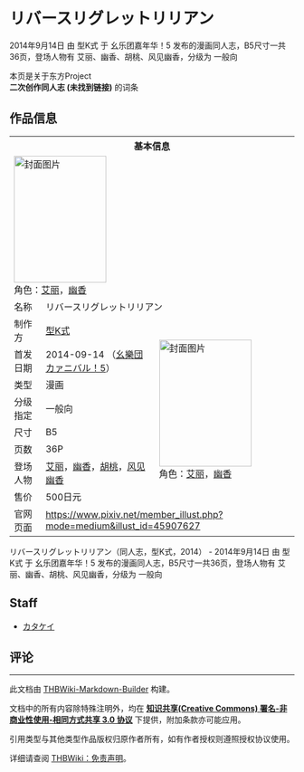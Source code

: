# リバースリグレットリリアン

<!-- source html: G:\repos\THBWiki-Markdown-Builder\THBWikiMarkdown\Temp\main\4\46\ns0%3A%E3%83%AA%E3%83%90%E3%83%BC%E3%82%B9%E3%83%AA%E3%82%B0%E3%83%AC%E3%83%83%E3%83%88%E3%83%AA%E3%83%AA%E3%82%A2%E3%83%B3.html -->

2014年9月14日 由 型K式 于 幺乐团嘉年华！5 发布的漫画同人志，B5尺寸一共36页，登场人物有 艾丽、幽香、胡桃、风见幽香，分级为 一般向

本页是关于东方Project  
 **二次创作同人志 (未找到链接)** 的词条
## 作品信息

<table><tbody><tr><th colspan="3">基本信息</th></tr><tr><td class="cover-artwork-mobile" colspan="2"><a href="./文件-リバースリグレットリリアン封面.jpg.md" class="image" title="封面图片"><img alt="封面图片" src="https://upload.thwiki.cc/thumb/c/cf/%E3%83%AA%E3%83%90%E3%83%BC%E3%82%B9%E3%83%AA%E3%82%B0%E3%83%AC%E3%83%83%E3%83%88%E3%83%AA%E3%83%AA%E3%82%A2%E3%83%B3%E5%B0%81%E9%9D%A2.jpg/163px-%E3%83%AA%E3%83%90%E3%83%BC%E3%82%B9%E3%83%AA%E3%82%B0%E3%83%AC%E3%83%83%E3%83%88%E3%83%AA%E3%83%AA%E3%82%A2%E3%83%B3%E5%B0%81%E9%9D%A2.jpg" decoding="async" loading="lazy" width="163" height="224" srcset="https://upload.thwiki.cc/thumb/c/cf/%E3%83%AA%E3%83%90%E3%83%BC%E3%82%B9%E3%83%AA%E3%82%B0%E3%83%AC%E3%83%83%E3%83%88%E3%83%AA%E3%83%AA%E3%82%A2%E3%83%B3%E5%B0%81%E9%9D%A2.jpg/245px-%E3%83%AA%E3%83%90%E3%83%BC%E3%82%B9%E3%83%AA%E3%82%B0%E3%83%AC%E3%83%83%E3%83%88%E3%83%AA%E3%83%AA%E3%82%A2%E3%83%B3%E5%B0%81%E9%9D%A2.jpg 1.5x, https://upload.thwiki.cc/thumb/c/cf/%E3%83%AA%E3%83%90%E3%83%BC%E3%82%B9%E3%83%AA%E3%82%B0%E3%83%AC%E3%83%83%E3%83%88%E3%83%AA%E3%83%AA%E3%82%A2%E3%83%B3%E5%B0%81%E9%9D%A2.jpg/326px-%E3%83%AA%E3%83%90%E3%83%BC%E3%82%B9%E3%83%AA%E3%82%B0%E3%83%AC%E3%83%83%E3%83%88%E3%83%AA%E3%83%AA%E3%82%A2%E3%83%B3%E5%B0%81%E9%9D%A2.jpg 2x" data-file-width="729" data-file-height="1000"></a><div class="cover-char">角色：<a href="./艾丽.md" title="艾丽">艾丽</a>，<a href="./幽香.md" title="幽香">幽香</a></div></td>
</tr><tr><td class="label">名称</td><td colspan="2"> リバースリグレットリリアン </td></tr><tr><td class="label">制作方</td><td><a href="./型K式.md" title="型K式">型K式</a></td><td class="cover-artwork" rowspan="8" style="min-width:224px;"><a href="./文件-リバースリグレットリリアン封面.jpg.md" class="image" title="封面图片"><img alt="封面图片" src="https://upload.thwiki.cc/thumb/c/cf/%E3%83%AA%E3%83%90%E3%83%BC%E3%82%B9%E3%83%AA%E3%82%B0%E3%83%AC%E3%83%83%E3%83%88%E3%83%AA%E3%83%AA%E3%82%A2%E3%83%B3%E5%B0%81%E9%9D%A2.jpg/163px-%E3%83%AA%E3%83%90%E3%83%BC%E3%82%B9%E3%83%AA%E3%82%B0%E3%83%AC%E3%83%83%E3%83%88%E3%83%AA%E3%83%AA%E3%82%A2%E3%83%B3%E5%B0%81%E9%9D%A2.jpg" decoding="async" loading="lazy" width="163" height="224" srcset="https://upload.thwiki.cc/thumb/c/cf/%E3%83%AA%E3%83%90%E3%83%BC%E3%82%B9%E3%83%AA%E3%82%B0%E3%83%AC%E3%83%83%E3%83%88%E3%83%AA%E3%83%AA%E3%82%A2%E3%83%B3%E5%B0%81%E9%9D%A2.jpg/245px-%E3%83%AA%E3%83%90%E3%83%BC%E3%82%B9%E3%83%AA%E3%82%B0%E3%83%AC%E3%83%83%E3%83%88%E3%83%AA%E3%83%AA%E3%82%A2%E3%83%B3%E5%B0%81%E9%9D%A2.jpg 1.5x, https://upload.thwiki.cc/thumb/c/cf/%E3%83%AA%E3%83%90%E3%83%BC%E3%82%B9%E3%83%AA%E3%82%B0%E3%83%AC%E3%83%83%E3%83%88%E3%83%AA%E3%83%AA%E3%82%A2%E3%83%B3%E5%B0%81%E9%9D%A2.jpg/326px-%E3%83%AA%E3%83%90%E3%83%BC%E3%82%B9%E3%83%AA%E3%82%B0%E3%83%AC%E3%83%83%E3%83%88%E3%83%AA%E3%83%AA%E3%82%A2%E3%83%B3%E5%B0%81%E9%9D%A2.jpg 2x" data-file-width="729" data-file-height="1000"></a><div class="cover-char">角色：<a href="./艾丽.md" title="艾丽">艾丽</a>，<a href="./幽香.md" title="幽香">幽香</a></div></td>
</tr><tr><td class="label">首发日期</td><td>2014-09-14&#160;（<a href="/展会作品列表?e=%E5%B9%BA%E4%B9%90%E5%9B%A2%E5%98%89%E5%B9%B4%E5%8D%8E%EF%BC%81%235">幺樂団カァニバル！5</a>）</td></tr><tr><td class="label">类型</td><td>漫画</td></tr><tr><td class="label">分级指定</td><td>一般向</td></tr><tr><td class="label">尺寸</td><td>B5</td></tr><tr><td class="label">页数</td><td>36P</td></tr><tr><td class="label">登场人物</td><td><a href="./艾丽.md" title="艾丽">艾丽</a>，<a href="./幽香.md" title="幽香">幽香</a>，<a href="./胡桃.md" title="胡桃">胡桃</a>，<a href="./风见幽香.md" title="风见幽香">风见幽香</a></td></tr><tr><td class="label">售价</td><td>500日元</td></tr>
<tr><td class="label">官网页面</td><td colspan="2"><a rel="nofollow" class="external free" href="https://www.pixiv.net/member_illust.php?mode=medium&amp;illust_id=45907627">https://www.pixiv.net/member_illust.php?mode=medium&amp;illust_id=45907627</a></td></tr></tbody></table>

リバースリグレットリリアン（同人志，型K式，2014） - 2014年9月14日 由 型K式 于 幺乐团嘉年华！5 发布的漫画同人志，B5尺寸一共36页，登场人物有 艾丽、幽香、胡桃、风见幽香，分级为 一般向
## Staff
- [カタケイ](./カタケイ.md)

## 评论




---

此文档由 [THBWiki-Markdown-Builder](https://github.com/Delsin-Yu/THBWiki-Markdown-Builder) 构建。

文档中的所有内容除特殊注明外，均在 [**知识共享(Creative Commons) 署名-非商业性使用-相同方式共享 3.0 协议**](https://creativecommons.org/licenses/by-sa/3.0/deed.zh-hans) 下提供，附加条款亦可能应用。

引用类型与其他类型作品版权归原作者所有，如有作者授权则遵照授权协议使用。

详细请查阅 [THBWiki：免责声明](https://thbwiki.cc/THBWiki:%E5%85%8D%E8%B4%A3%E5%A3%B0%E6%98%8E)。

